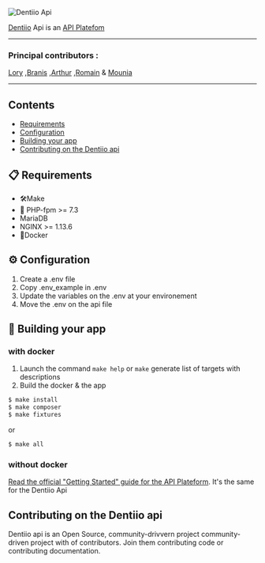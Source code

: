 ![Dentiio Api](https://www.dentiio.com/img/logoblue.png)

[Dentiio](https://www.dentiio.com/) Api is an [API Platefom](https://github.com/api-platform/api-platform)


----------------

### Principal contributors :  
[Lory][L] 
,[Branis][B] 
,[Arthur][A] 
,[Romain][R] 
& [Mounia][M]

[L]:https://github.com/loryleticee
[B]:https://github.com/branisanz1
[R]:https://github.com/romainmaucot
[A]:https://github.com/adjikpo
[M]:https://github.com/lyafmounia

----------------

## Contents
-   [Requirements](#-requirements)
-   [Configuration](#-configuration)
-   [Building your app](#-building-your-app)
-   [Contributing on the Dentiio api](#-contributing-on-the-dentiio-api)

## 📋 Requirements
- 🛠Make
- :elephant: PHP-fpm >= 7.3 
- MariaDB 
- NGINX >= 1.13.6  
- 🐳Docker

## :gear: Configuration
1. Create a .env file 
2. Copy .env_example in .env
3. Update the variables on the .env at your environement 
4. Move the .env on the api file


## 🎉 Building your app  

### with docker
1. Launch the command  `make help` or `make` generate list of targets with descriptions
2. Build the docker & the app

``` bash
$ make install
$ make composer
$ make fixtures
```

or

``` bash
$ make all
```

### without docker
[Read the official "Getting Started" guide for the API Plateform](https://api-platform.com/docs/distribution/#using-symfony-flex-and-composer-advanced-users). It's the same for the Dentiio Api 

## Contributing on the Dentiio api

Dentiio api is an Open Source, community-drivvern project community-driven project with of contributors. Join them contributing code or contributing documentation.
